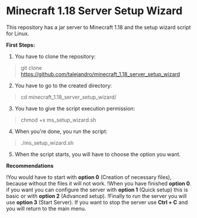 # Minecraft 1.18 Server Setup Wizard

This repository has a jar server to Minecraft 1.18 and the setup wizard script for Linux.

**First Steps:**

1. You have to clone the repository: 

> git clone https://github.com/talejandro/minecraft_1.18_server_setup_wizard

2. You have to go to the created directory: 

> cd minecraft_1.18_server_setup_wizard/

3. You have to give the script execution permission: 

> chmod +x ms_setup_wizard.sh

4. When you're done, you run the script: 

> ./ms_setup_wizard.sh

5. When the script starts, you will have to choose the option you want.

**Recommendations**
 
!You would have to start with **option 0** (Creation of necessary files), because without the files it will not work.
!When you have finished **option 0**. if you want you can configure the server with **option 1** (Quick setup) this is basic or with **option 2** (Advanced setup). 
!Finally to run the server you will use **option 3** (Start Server). If you want to stop the server use **Ctrl + C** and you will return to the main menu.
